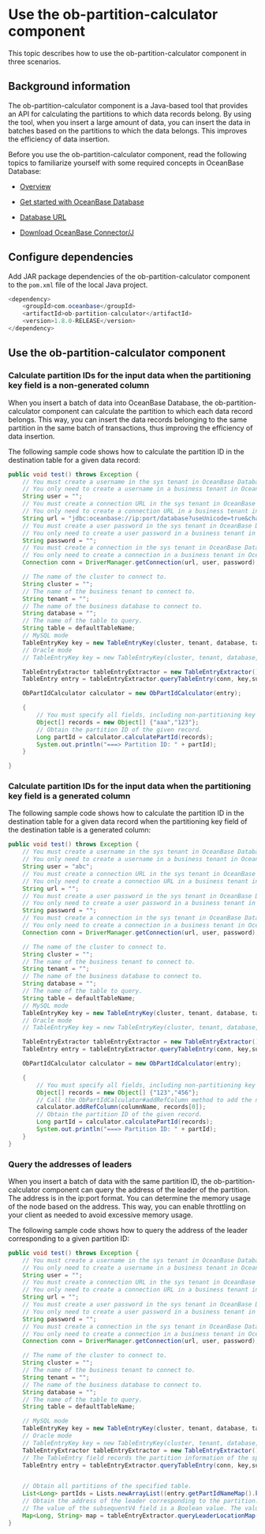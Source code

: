 # Use the ob-partition-calculator component

This topic describes how to use the ob-partition-calculator component in three scenarios.

## Background information

The ob-partition-calculator component is a Java-based tool that provides an API for calculating the partitions to which data records belong. By using the tool, when you insert a large amount of data, you can insert the data in batches based on the partitions to which the data belongs. This improves the efficiency of data insertion.

Before you use the ob-partition-calculator component, read the following topics to familiarize yourself with some required concepts in OceanBase Database:

* [Overview](100.introduction-ob-partition-calculator.md)

* [Get started with OceanBase Database](../../../../200.quickstart/100.quickly-experience-oceanbase-for-community.md)

* [Database URL](https://en.oceanbase.com/docs/common-oceanbase-connector-j-en-10000000001093025)

* [Download OceanBase Connector/J](https://en.oceanbase.com/docs/common-oceanbase-cloud-10000000001132394)

## Configure dependencies

Add JAR package dependencies of the ob-partition-calculator component to the `pom.xml` file of the local Java project.

```java
<dependency>
    <groupId>com.oceanbase</groupId>
    <artifactId>ob-partition-calculator</artifactId>
    <version>1.8.0-RELEASE</version>
</dependency>
```

## Use the ob-partition-calculator component

### Calculate partition IDs for the input data when the partitioning key field is a non-generated column

When you insert a batch of data into OceanBase Database, the ob-partition-calculator component can calculate the partition to which each data record belongs. This way, you can insert the data records belonging to the same partition in the same batch of transactions, thus improving the efficiency of data insertion.

The following sample code shows how to calculate the partition ID in the destination table for a given data record:

```java
public void test() throws Exception {
    // You must create a username in the sys tenant in OceanBase Database earlier than V4.0.0.0.
    // You only need to create a username in a business tenant in OceanBase Database V4.0.0.0 and later.
    String user = "";
    // You must create a connection URL in the sys tenant in OceanBase Database earlier than V4.0.0.0.
    // You only need to create a connection URL in a business tenant in OceanBase Database V4.0.0.0 and later.
    String url = "jdbc:oceanbase://ip:port/database?useUnicode=true&characterEncoding=utf8&verifyServerCertificate=false&useSSL=false&rewriteBatchedStatements=true&allowMultiQueries=true";
    // You must create a user password in the sys tenant in OceanBase Database earlier than V4.0.0.0.
    // You only need to create a user password in a business tenant in OceanBase Database V4.0.0.0 and later.
    String password = "";
    // You must create a connection in the sys tenant in OceanBase Database earlier than V4.0.0.0.
    // You only need to create a connection in a business tenant in OceanBase Database V4.0.0.0 and later.
    Connection conn = DriverManager.getConnection(url, user, password);

    // The name of the cluster to connect to.
    String cluster = "";
    // The name of the business tenant to connect to.
    String tenant = "";
    // The name of the business database to connect to.
    String database = "";
    // The name of the table to query.
    String table = defaultTableName;
    // MySQL mode
    TableEntryKey key = new TableEntryKey(cluster, tenant, database, table, ObServerMode.fromMySql("3.2.3.3"));
    // Oracle mode
    // TableEntryKey key = new TableEntryKey(cluster, tenant, database, table, ObServerMode.fromOracle("3.2.3.3"));

    TableEntryExtractor tableEntryExtractor = new TableEntryExtractor();
    TableEntry entry = tableEntryExtractor.queryTableEntry(conn, key,subsequentV4);

    ObPartIdCalculator calculator = new ObPartIdCalculator(entry);

    {
        // You must specify all fields, including non-partitioning key fields, which can be set to null.
        Object[] records = new Object[] {"aaa","123"};
        // Obtain the partition ID of the given record.
        Long partId = calculator.calculatePartId(records);
        System.out.println("===> Partition ID: " + partId);
    }

}
```

### Calculate partition IDs for the input data when the partitioning key field is a generated column

The following sample code shows how to calculate the partition ID in the destination table for a given data record when the partitioning key field of the destination table is a generated column:

```java
public void test() throws Exception {
    // You must create a username in the sys tenant in OceanBase Database earlier than V4.0.0.0.
    // You only need to create a username in a business tenant in OceanBase Database V4.0.0.0 and later.
    String user = "abc";
    // You must create a connection URL in the sys tenant in OceanBase Database earlier than V4.0.0.0.
    // You only need to create a connection URL in a business tenant in OceanBase Database V4.0.0.0 and later.
    String url = "";
    // You must create a user password in the sys tenant in OceanBase Database earlier than V4.0.0.0.
    // You only need to create a user password in a business tenant in OceanBase Database V4.0.0.0 and later.
    String password = "";
    // You must create a connection in the sys tenant in OceanBase Database earlier than V4.0.0.0.
    // You only need to create a connection in a business tenant in OceanBase Database V4.0.0.0 and later.
    Connection conn = DriverManager.getConnection(url, user, password);

    // The name of the cluster to connect to.
    String cluster = "";
    // The name of the business tenant to connect to.
    String tenant = "";
    // The name of the business database to connect to.
    String database = "";
    // The name of the table to query.
    String table = defaultTableName;
    // MySQL mode
    TableEntryKey key = new TableEntryKey(cluster, tenant, database, table, ObServerMode.fromMySql("3.2.3.3"));
    // Oracle mode
    // TableEntryKey key = new TableEntryKey(cluster, tenant, database, table, ObServerMode.fromOracle("3.2.3.3"));

    TableEntryExtractor tableEntryExtractor = new TableEntryExtractor();
    TableEntry entry = tableEntryExtractor.queryTableEntry(conn, key,subsequentV4);

    ObPartIdCalculator calculator = new ObPartIdCalculator(entry);

    {
        // You must specify all fields, including non-partitioning key fields, which can be set to null.
        Object[] records = new Object[] {"123","456"};
        // Call the ObPartIdCalculator#addRefColumn method to add the names and values of the fields on which the generated column depends to the calculator.
        calculator.addRefColumn(columnName, records[0]);
        // Obtain the partition ID of the given record.
        Long partId = calculator.calculatePartId(records);
        System.out.println("===> Partition ID: " + partId);
    }
}
```

### Query the addresses of leaders

When you insert a batch of data with the same partition ID, the ob-partition-calculator component can query the address of the leader of the partition. The address is in the ip:port format. You can determine the memory usage of the node based on the address. This way, you can enable throttling on your client as needed to avoid excessive memory usage.

The following sample code shows how to query the address of the leader corresponding to a given partition ID:

```java
public void test() throws Exception {
    // You must create a username in the sys tenant in OceanBase Database earlier than V4.0.0.0.
    // You only need to create a username in a business tenant in OceanBase Database V4.0.0.0 and later.
    String user = "";
    // You must create a connection URL in the sys tenant in OceanBase Database earlier than V4.0.0.0.
    // You only need to create a connection URL in a business tenant in OceanBase Database V4.0.0.0 and later.
    String url = "";
    // You must create a user password in the sys tenant in OceanBase Database earlier than V4.0.0.0.
    // You only need to create a user password in a business tenant in OceanBase Database V4.0.0.0 and later.
    String password = "";
    // You must create a connection in the sys tenant in OceanBase Database earlier than V4.0.0.0.
    // You only need to create a connection in a business tenant in OceanBase Database V4.0.0.0 and later.
    Connection conn = DriverManager.getConnection(url, user, password);

    // The name of the cluster to connect to.
    String cluster = "";
    // The name of the business tenant to connect to.
    String tenant = "";
    // The name of the business database to connect to.
    String database = "";
    // The name of the table to query.
    String table = defaultTableName;

    // MySQL mode
    TableEntryKey key = new TableEntryKey(cluster, tenant, database, table, ObServerMode.fromMySql("3.2.3.3"));
    // Oracle mode
    // TableEntryKey key = new TableEntryKey(cluster, tenant, database, table, ObServerMode.fromOracle("3.2.3.3"));
    TableEntryExtractor tableEntryExtractor = new TableEntryExtractor();
    // The TableEntry field records the partition information of the specified table.
    TableEntry entry = tableEntryExtractor.queryTableEntry(conn, key,subsequentV4);


    // Obtain all partitions of the specified table.
    List<Long> partIds = Lists.newArrayList((entry.getPartIdNameMap().keySet());
    // Obtain the address of the leader corresponding to the partition.
    // The value of the subsequentV4 field is a Boolean value. The value true indicates that the version of OceanBase Database is V4.0.0.0 or later. The value false indicates that the version of OceanBase Database is earlier than V4.0.0.0. The default value is false.
    Map<Long, String> map = tableEntryExtractor.queryLeaderLocationMap(conn, entry, partIds, subsequentV4);
}
```
